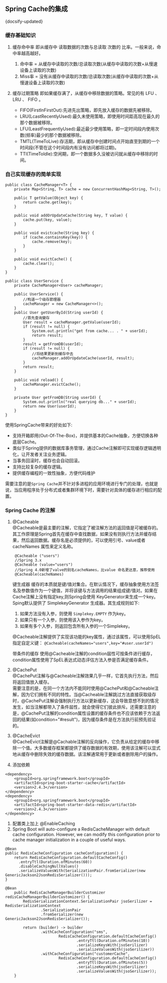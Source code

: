 ## Spring Cache的集成
{docsify-updated}

### 缓存基础知识
1. 缓存命中率
	即从缓存中 读取数据的次数与总读取 次数的 比率。一般来说，命中率越高越好。 
	1. 命中率 = 从缓存中读取的次数/总读取次数(从缓存中读取的次数+从慢速设备上读取的次数)
	2. Miss率 = 没有从缓存中读取的次数/总读取次数(从缓存中读取的次数+从慢速设备上读取的次数)

2. 缓存过期策略
	即如果缓存满了，从缓存中移除数据的策略。常见的有 LFU 、 LRU 、 FIFO 。
	+ FIFO(FirstInFirstOut):先进先出策略，即先放入缓存的数据先被移除。
	+ LRU(LcastRecentlyUsed):最久未使用策略，即使用时间距高现在最久的那个数据被移除。
	+ LFU(LeastFrequentlyUsed):最近最少使用策略，即一定时间段内使用次数(频率)最少的那个数据被移除。
	+ TMTL(TimeToLive):存活期，即从缓存中创建时间点开始直至到期的一个时间段(不管在这个时间段内有没有访问都将过期)。
	+ TTI(TimeToldle):空闲期，即一个数据多久没被访问就从缓存中移除的时间。

### 自己实现缓存的简单实现
```
public class CacheManager<T> {
    private Map<String, T> cache = new ConcurrentHashMap<String, T>();

    public T getValue(Object key) {
        return cache.get(key);
    }

    public void addOrUpdateCache(String key, T value) {
        cache.put(key, value);
    }

    public void evictcache(String key) {
        if (cache.containsKey(key)) {
            cache.remove(key);
        }
    }

    public void evictCache() {
        cache.clear();
    }
}

public class UserService {
    private CacheManager<User> cacheManager;

    public UserService() {
        //构道一个级存節理器
        cacheManager = new CacheManager<>();
    }
    public User getUserById(String userId) {
        //首先查询變存
        User result = cacheManager.getValue(userId);
        if (result != null) {
            System.out.println("get from cache... . " + userId);
            return result;
        }
        result = getFromDB(userId);
        if (result != null) {
            //将结果更新到缓存中去
            cacheManager.addOrUpdateCache(userId, result);
        }
        return result;
    }

    public void reload() {
        cacheManager.evictCache();
    }

    private User getFromDB(String userId) {
        System.out.println("real querying db..." + userId);
        return new User(userId);
    }
}
```

使用SpringCache带来的好处如下:
+ 支持开箱即用(Out-Of-The-Box)，并提供基本的Cache抽象，方便切换各种底层Cache。
+ 类似于Spring提供的数据库事务管理，通过Cache注解即可实现缓存逻辑透明化，让开发者关注业务逻辑。
+ 当事务回滚时，缓存也会自动回滚。
+ 支持比较复杂的缓存逻辑。
+ 提供缓存编程的一致性抽象，方便代码维护

需要注意的是`Spring Cache`并不针对多进程的应用环境进行专门的处理，也就是说，当应用程序处于分布式或者集群环境下时，需要针对具体的缓存进行相应的配置。

### Spring Cache 的注解
1. @Cacheable  
   @Cacheable是最主要的注解，它指定了被注解方法的返回值是可被缓存的。其工作原理是Spring首先在缓存中查找数据，如果没有则执行方法并缓存结果，然后返回数据。缓存名是必须提供的，可以使用引号、value或者 cacheNames 属性来定义名称。
   ```
    @Cacheable ("users")
    //Spring 3.x
    @Cacheable (value="users")
    //Spring 4.0新增了valve的别名cacheNames，比value 命名更达意，推荐使用
    @Cacheable(cacheNames)
   ```

	键生成器
	缓存的本质就是键/值对集合。在默认情况下，缓存抽象使用方法签名及参数值作为一个键值，并将该键与方法调用的结果组成键/值对。如果在Cache注解上没有指定key,则Spring会使用	KeyGenerator来生成一个key。Sping默认提供了 SimplekeyGenerator 生成器。其生成规则如下:
	1. 如果方法没有入参，则使用 `Simplekey.EMPTY` 作为key。
	2. 如果只有一个入参，则使用该入参作为key。
	3. 如果有多个入参，则返回包含所有入参的一个Simplekey。

	@Cacheable注解提供了实现该功能的key属性，通过该属性，可以使用SpEL指定自定义键：
	`@Cacheable(cacheNames="users",key="#user.userId")`

	带条件的缓存
	使用@Cacheable注解的condition屆性可按条件进行缓存，condition属性使用了SpEL表达式动态评估方法入参是否满足缓存条件。

2. @CachePut  
	@CachePut注解与@Cacheable注解效果几乎一样，它首先执行方法，然后将返回值放入缓存。  
	需要注意的是，在同一个方法内不能同时使用@CachePut和@Cacheable注解，因为它们拥有不同的特性。当@Cacheable注解跳过方法直接获取级存时，@CachePut注解会强制执行方法以更新缓存，这会导致意想不到的情况发生，如当注解都带入了条件屆性，就会使得它们彼此排斥。还需要注意的是，@CachePut注解的condition属性设置的缓存条件也不应该依赖于方法返回的结果(如condition="#result")，因为缓存条件是在方法执行前预先验证的。

3. @CacheEvict  
	@CacheEvict注解是@Cachable注解的反向操作，它负责从给定的缓存中移除一个值。大多数缓存框架都提供了缓存数据的有效期，使用该注解可以显式地从缓存中删除失效的缓存数据。该注解通常用于更新或者删除用户的操作。


4. 添加依赖
```
<dependency>
    <groupId>org.springframework.boot</groupId>
    <artifactId>spring-boot-starter-cache</artifactId>
    <version>2.4.3</version>
</dependency>
<dependency>
    <groupId>org.springframework.boot</groupId>
    <artifactId>spring-boot-starter-data-redis</artifactId>
    <version>2.4.3</version>
</dependency>
```

1. 配置类上加上 @EnableCaching 
2. Spring Boot will auto-configure a RedisCacheManager with default cache configuration. However, we can modify this configuration prior to cache manager initialization in a couple of useful ways.
```
@Bean
public RedisCacheConfiguration cacheConfiguration() {
    return RedisCacheConfiguration.defaultCacheConfig()
      .entryTtl(Duration.ofMinutes(60))
      .disableCachingNullValues()
      .serializeValuesWith(SerializationPair.fromSerializer(new GenericJackson2JsonRedisSerializer()));
}
```

```
@Bean
    public RedisCacheManagerBuilderCustomizer redisCacheManagerBuilderCustomizer() {
        RedisSerializationContext.SerializationPair jsoSerilizer = RedisSerializationContext
                .SerializationPair
                .fromSerializer(new GenericJackson2JsonRedisSerializer());

        return (builder) -> builder
                .withCacheConfiguration("sms",
                        RedisCacheConfiguration.defaultCacheConfig()
                                .entryTtl(Duration.ofMinutes(10))
                                .serializeKeysWith(jsoSerilizer)
                                .serializeValuesWith(jsoSerilizer))
                .withCacheConfiguration("customerCache",
                        RedisCacheConfiguration.defaultCacheConfig()
                                .entryTtl(Duration.ofMinutes(5))
                                .serializeKeysWith(jsoSerilizer)
                                .serializeValuesWith(jsoSerilizer));
    }
```


